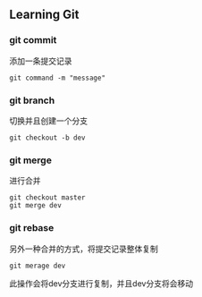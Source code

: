 ## Learning Git

### git commit
添加一条提交记录
```shell
git command -m "message"
```

### git branch
切换并且创建一个分支
```shell
git checkout -b dev
```

### git merge
进行合并
```shell
git checkout master
git merge dev
```

### git rebase
另外一种合并的方式，将提交记录整体复制
```shell
git merage dev
```
此操作会将dev分支进行复制，并且dev分支将会移动